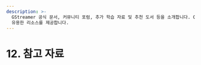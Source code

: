 ```yaml
---
description: >-
  GStreamer 공식 문서, 커뮤니티 포럼, 추가 학습 자료 및 추천 도서 등을 소개합니다. GStreamer에 대해 더 깊이 배우기 위한
  유용한 리소스를 제공합니다.
---
```


# 12. 참고 자료

